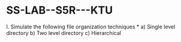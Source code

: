 # SS-LAB--S5R---KTU
I. Simulate the following file organization techniques *
    a) Single level directory b) Two level directory c) Hierarchical
    
